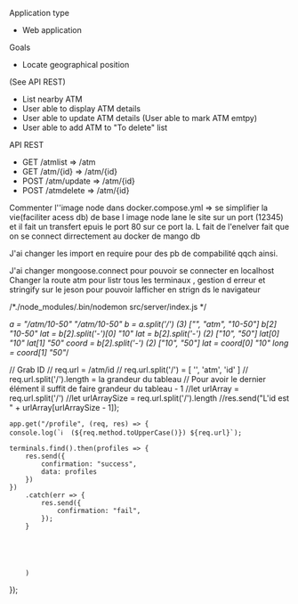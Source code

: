 Application type

- Web application

Goals

- Locate geographical position

(See API REST)
- List nearby ATM
- User able to display ATM details
- User able to update ATM details (User able to mark ATM emtpy)
- User able to add ATM to "To delete" list

API REST

- GET /atmlist      =>      /atm
- GET /atm/{id}     =>      /atm/{id}
- POST /atm/update  =>      /atm/{id}
- POST /atmdelete   =>      /atm/{id}





Commenter l''image node dans docker.compose.yml => se simplifier la vie(faciliter acess db) de base l image node lane le site sur un port (12345) et il fait un transfert epuis le port 80 sur ce port la. L fait de l'enelver fait que on se connect dirrectement au docker de mango db 

J'ai  changer les import en require pour des pb de compabilité qqch ainsi.

J'ai changer mongoose.connect pour pouvoir se connecter en localhost
Changer la route atm pour listr tous les terminaux , gestion d erreur et stringify sur le jeson pour pouvoir lafficher en strign ds le navigateur


/*./node_modules/.bin/nodemon src/server/index.js */


*a = "/atm/10-50"
"/atm/10-50"
b = a.split('/')
(3) ["", "atm", "10-50"]
b[2]
"10-50"
lat = b[2].split('-')[0]
"10"
lat = b[2].split('-')
(2) ["10", "50"]
lat[0]
"10"
lat[1]
"50"
coord = b[2].split('-')
(2) ["10", "50"]
lat = coord[0]
"10"
long = coord[1]
"50"*/



  // Grab ID
    // req.url = /atm/id
    // req.url.split('/') = [ '', 'atm', 'id' ]
    // req.url.split('/').length = la grandeur du tableau
    // Pour avoir le dernier élément il suffit de faire grandeur du tableau - 1
    //let urlArray = req.url.split('/')
    //let urlArraySize = req.url.split('/').length
    //res.send("L'id est " + urlArray[urlArraySize - 1]);


    app.get("/profile", (req, res) => {
    console.log(`ℹ️  (${req.method.toUpperCase()}) ${req.url}`);

    terminals.find().then(profiles => {
        res.send({
            confirmation: "success",
            data: profiles
        })
    })
        .catch(err => {
            res.send({
                confirmation: "fail",
            });
        }





        )
});